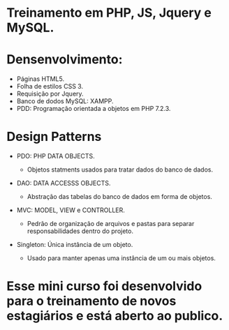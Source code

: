 # Treinamento em PHP, JS, Jquery e MySQL.

# Densenvolvimento:

-   Páginas HTML5.
-   Folha de estilos CSS 3.
-   Requisição por Jquery.
-   Banco de dodos MySQL: XAMPP.
-   PDD: Programação orientada a objetos em PHP 7.2.3.

# Design Patterns

-   PDO: PHP DATA OBJECTS.

    -   Objetos statments usados para tratar dados do banco de dados.

-   DAO: DATA ACCESSS OBJECTS.

    -   Abstração das tabelas do banco de dados em forma de objetos.

-   MVC: MODEL, VIEW e CONTROLLER.

    -   Pedrão de organização de arquivos e pastas para separar responsabilidades dentro do projeto.

-   Singleton: Única instância de um objeto.
    -   Usado para manter apenas uma instância de um ou mais objetos.

# Esse mini curso foi desenvolvido para o treinamento de novos estagiários e está aberto ao publico.
